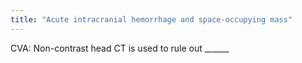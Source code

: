 ```yaml
---
title: "Acute intracranial hemorrhage and space-occupying mass"
---
```

CVA: Non-contrast head CT is used to rule out ______

